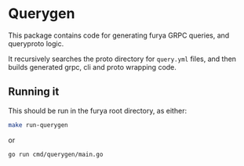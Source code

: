 # Querygen

This package contains code for generating furya GRPC queries, and queryproto logic.

It recursively searches the proto directory for `query.yml` files, and then builds generated grpc, cli and proto wrapping code.

## Running it

This should be run in the furya root directory, as either:

```bash
make run-querygen
```

or

```bash
go run cmd/querygen/main.go
```
